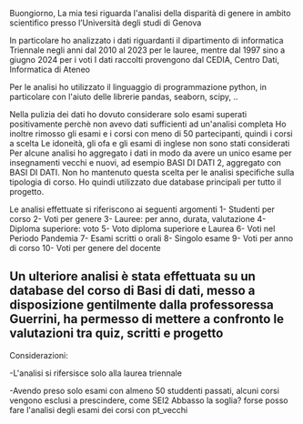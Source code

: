 Buongiorno, 
La mia tesi riguarda l'analisi della disparità di genere in ambito scientifico presso l’Università degli studi di Genova

In particolare ho analizzato i dati riguardanti il dipartimento di informatica Triennale negli anni dal 2010 al 2023 per le lauree, mentre dal 1997 sino a giugno 2024 per i voti
I dati raccolti provengono dal CEDIA, Centro Dati, Informatica di Ateneo

Per le analisi ho utilizzato il linguaggio di programmazione python, in particolare con l'aiuto delle librerie pandas, seaborn, scipy, ..

Nella pulizia dei dati ho dovuto considerare solo esami superati positivamente perchè non avevo dati sufficienti ad un'analisi completa
Ho inoltre rimosso gli esami e i corsi con meno di 50 partecipanti, quindi i corsi a scelta
Le idoneità, gli ofa e gli esami di inglese non sono stati considerati
Per alcune analisi ho aggregato i dati in modo da avere un unico esame per insegnamenti vecchi e nuovi, ad esempio BASI DI DATI 2, aggregato con BASI DI DATI. Non ho mantenuto questa scelta per le analisi specifiche sulla tipologia di corso. Ho quindi utilizzato due database principali per tutto il progetto.

Le analisi effettuate si riferiscono ai seguenti argomenti
1- Studenti per corso
2- Voti per genere
3- Lauree: per anno, durata, valutazione
4- Diploma superiore: voto
5- Voto diploma superiore e Laurea
6- Voti nel Periodo Pandemia
7- Esami scritti o orali
8- Singolo esame
9- Voti per anno di corso
10- Voti per genere del docente

Un ulteriore analisi è stata effettuata su un database del corso di Basi di dati, messo a disposizione gentilmente dalla professoressa Guerrini, ha permesso di mettere a confronto le valutazioni tra quiz, scritti e progetto 
-----------------------------------------------------------
Considerazioni:

-L'analisi si rifersisce solo alla laurea triennale

-Avendo preso solo esami con almeno 50 studdenti passati, alcuni corsi vengono esclusi a prescindere, come SEI2
Abbasso la soglia? forse posso fare l'analisi degli esami dei corsi con pt_vecchi
